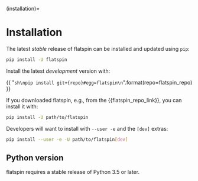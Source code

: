 (installation)=

# Installation

The latest *stable* release of flatspin can be installed and updated using `pip`:

```sh
pip install -U flatspin
```

Install the latest *development* version with:

{{ "```sh\npip install git+{repo}#egg=flatspin\n```".format(repo=flatspin_repo) }}

If you downloaded flatspin, e.g., from the {{flatspin_repo_link}}, you can install it with:

```sh
pip install -U path/to/flatspin
```

Developers will want to install with `--user -e` and the `[dev]` extras:

```sh
pip install --user -e -U path/to/flatspin[dev]
```

## Python version

flatspin requires a stable release of Python 3.5 or later.
